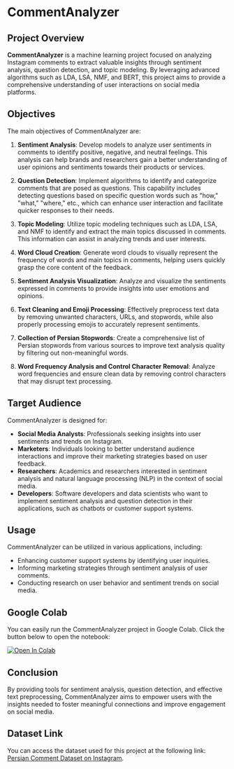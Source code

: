 # CommentAnalyzer

## Project Overview

**CommentAnalyzer** is a machine learning project focused on analyzing Instagram comments to extract valuable insights through sentiment analysis, question detection, and topic modeling. By leveraging advanced algorithms such as LDA, LSA, NMF, and BERT, this project aims to provide a comprehensive understanding of user interactions on social media platforms.

## Objectives

The main objectives of CommentAnalyzer are:

1. **Sentiment Analysis**: Develop models to analyze user sentiments in comments to identify positive, negative, and neutral feelings. This analysis can help brands and researchers gain a better understanding of user opinions and sentiments towards their products or services.

2. **Question Detection**: Implement algorithms to identify and categorize comments that are posed as questions. This capability includes detecting questions based on specific question words such as "how," "what," "where," etc., which can enhance user interaction and facilitate quicker responses to their needs.

3. **Topic Modeling**: Utilize topic modeling techniques such as LDA, LSA, and NMF to identify and extract the main topics discussed in comments. This information can assist in analyzing trends and user interests.

4. **Word Cloud Creation**: Generate word clouds to visually represent the frequency of words and main topics in comments, helping users quickly grasp the core content of the feedback.

5. **Sentiment Analysis Visualization**: Analyze and visualize the sentiments expressed in comments to provide insights into user emotions and opinions.

6. **Text Cleaning and Emoji Processing**: Effectively preprocess text data by removing unwanted characters, URLs, and stopwords, while also properly processing emojis to accurately represent sentiments.

7. **Collection of Persian Stopwords**: Create a comprehensive list of Persian stopwords from various sources to improve text analysis quality by filtering out non-meaningful words.

8. **Word Frequency Analysis and Control Character Removal**: Analyze word frequencies and ensure clean data by removing control characters that may disrupt text processing.

## Target Audience

CommentAnalyzer is designed for:

- **Social Media Analysts**: Professionals seeking insights into user sentiments and trends on Instagram.
- **Marketers**: Individuals looking to better understand audience interactions and improve their marketing strategies based on user feedback.
- **Researchers**: Academics and researchers interested in sentiment analysis and natural language processing (NLP) in the context of social media.
- **Developers**: Software developers and data scientists who want to implement sentiment analysis and question detection in their applications, such as chatbots or customer support systems.

## Usage

CommentAnalyzer can be utilized in various applications, including:

- Enhancing customer support systems by identifying user inquiries.
- Informing marketing strategies through sentiment analysis of user comments.
- Conducting research on user behavior and sentiment trends on social media.

## Google Colab

You can easily run the CommentAnalyzer project in Google Colab. Click the button below to open the notebook:

<a href="https://colab.research.google.com/github/Abbasi0Abolfazl/CommentAnalyzer/blob/main/persian_instagram_comments.ipynb" target="_parent"><img src="https://colab.research.google.com/assets/colab-badge.svg" alt="Open In Colab"/></a>

## Conclusion

By providing tools for sentiment analysis, question detection, and effective text preprocessing, CommentAnalyzer aims to empower users with the insights needed to foster meaningful connections and improve engagement on social media.

## Dataset Link

You can access the dataset used for this project at the following link: [Persian Comment Dataset on Instagram](https://www.kaggle.com/datasets/alibehdarnejad/persian-comment-in-the-instagram).